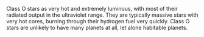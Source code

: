 Class O stars as very hot and extremely luminous, with most of their radiated output in the ultraviolet range. They are typically massive stars with very hot cores, burning through their hydrogen fuel very quickly. Class O stars are unlikely to have many planets at all, let alone habitable planets.